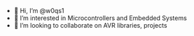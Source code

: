 - 👋 Hi, I’m @w0qs1
- 👀 I’m interested in Microcontrollers and Embedded Systems
- 💞️ I’m looking to collaborate on AVR libraries, projects

<!---
w0qs1/w0qs1 is a ✨ special ✨ repository because its `README.md` (this file) appears on your GitHub profile.
You can click the Preview link to take a look at your changes.
--->
